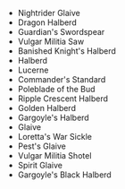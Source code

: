 - Nightrider Glaive
- Dragon Halberd
- Guardian's Swordspear
- Vulgar Militia Saw
- Banished Knight's Halberd
- Halberd
- Lucerne
- Commander's Standard
- Poleblade of the Bud
- Ripple Crescent Halberd
- Golden Halberd
- Gargoyle's Halberd
- Glaive
- Loretta's War Sickle
- Pest's Glaive
- Vulgar Militia Shotel
- Spirit Glaive
- Gargoyle's Black Halberd
